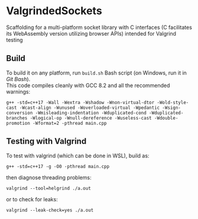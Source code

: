 # ValgrindedSockets
Scaffolding for a multi-platform socket library with C interfaces (C facilitates its WebAssembly version utilizing browser APIs) intended for Valgrind testing

## Build  
To build it on any platform, run `build.sh` Bash script (on Windows, run it in _Git Bash_).  
This code compiles cleanly with GCC 8.2 and all the recommended warnings:
```
g++ -std=c++17 -Wall -Wextra -Wshadow -Wnon-virtual-dtor -Wold-style-cast -Wcast-align -Wunused -Woverloaded-virtual -Wpedantic -Wsign-conversion -Wmisleading-indentation -Wduplicated-cond -Wduplicated-branches -Wlogical-op -Wnull-dereference -Wuseless-cast -Wdouble-promotion -Wformat=2 -pthread main.cpp
```  

## Testing with Valgrind  
To test with valgrind (which can be done in WSL), build as:  
```
g++ -std=c++17 -g -O0 -pthread main.cpp
```
then diagnose threading problems:  
```
valgrind --tool=helgrind ./a.out
```
or to check for leaks:  
```
valgrind --leak-check=yes ./a.out
```
